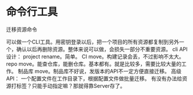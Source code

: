 # 命令行工具

迁移资源命令

可以做一个CLI工具。用密钥登录以后，把一个项目的所有资源都复制到另外一个，确认以后再删除资源。整体来说可以做，会损失一部分不重要资源。
cli API设计：
project rename。简单。
CI move。构建记录会丢，不过影响不太大。
repo move。能查仓库，能删仓库。基本都有。就是比较多，需要比较大量的工作。
制品库 move。制品库不好说，发版本的API不一定方便直接迁移。
高级API：
一个配置文件在工作目录下，根据配置文件做批量迁移。
有没有办法给资源打标签？只能手动指定嘛？那就得靠Server存了。
